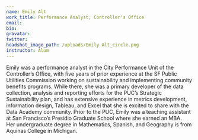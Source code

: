```yaml
---
name: Emily Alt
work_title: Performance Analyst, Controller's Office
email:
bio:
gravatar:
twitter:
headshot_image_path: /uploads/Emily Alt_circle.png
instructor: Alum
---
```


Emily was a performance analyst in the City Performance Unit of the Controller’s Office, with five years of prior experience at the SF Public Utilities Commission working on sustainability and implementing community benefits programs. While there, she was a primary developer of the data collection, analysis and reporting efforts for the PUC’s Strategic Sustainability plan, and has extensive experience in metrics development, information design, Tableau, and Excel that she is excited to share with the Data Academy community. Prior to the PUC, Emily was a teaching assistant at San Francisco’s Presidio Graduate School where she earned an MBA.&nbsp; Her undergraduate degree in Mathematics, Spanish, and Geography is from Aquinas College in Michigan.
